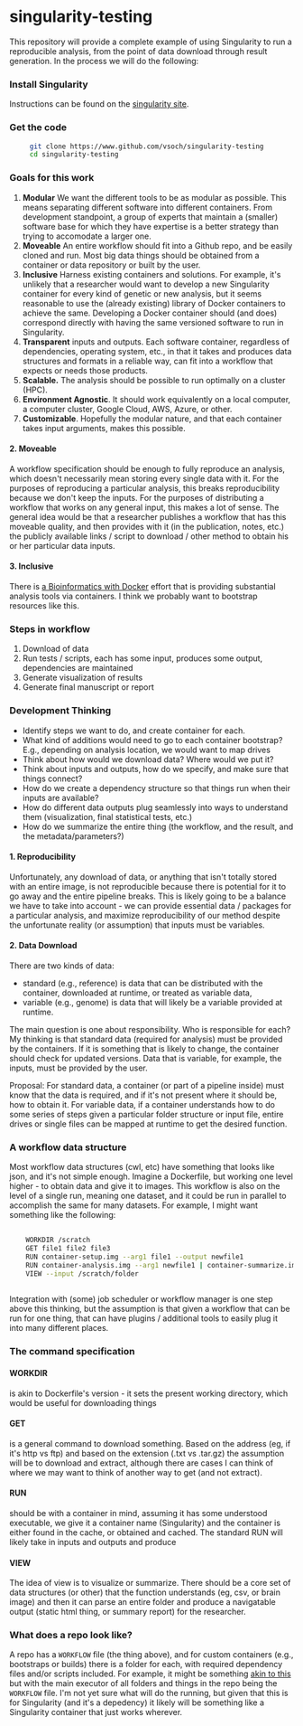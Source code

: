 # singularity-testing

This repository will provide a complete example of using Singularity to run a reproducible analysis, from the point of data download through result generation. In the process we will do the following:


### Install Singularity

Instructions can be found on the [singularity site](https://singularityware.github.io).

### Get the code

```bash
     git clone https://www.github.com/vsoch/singularity-testing
     cd singularity-testing
```

### Goals for this work

1. **Modular** We want the different tools to be as modular as possible. This means separating different software into different containers. From development standpoint, a group of experts that maintain a (smaller) software base for which they have expertise is a better strategy than trying to accomodate a larger one.
2. **Moveable** An entire workflow should fit into a Github repo, and be easily cloned and run. Most big data things should be obtained from a container or data repository or built by the user. 
3. **Inclusive** Harness existing containers and solutions. For example, it's unlikely that a researcher would want to develop a new Singularity container for every kind of genetic or new analysis, but it seems reasonable to use the (already existing) library of Docker containers to achieve the same. Developing a Docker container should (and does) correspond directly with having the same versioned software to run in Singularity.
4. **Transparent** inputs and outputs. Each software container, regardless of dependencies, operating system, etc., in that it takes and produces data structures and formats in a reliable way, can fit into a workflow that expects or needs those products.
5. **Scalable.** The analysis should be possible to run optimally on a cluster (HPC).
6. **Environment Agnostic**. It should work equivalently on a local computer, a computer cluster, Google Cloud, AWS, Azure, or other.
7. **Customizable**. Hopefully the modular nature, and that each container takes input arguments, makes this possible.


#### 2. Moveable
A workflow specification should be enough to fully reproduce an analysis, which doesn't necessarily mean storing every single data with it. For the purposes of reproducing a particular analysis, this breaks reproducibility because we don't keep the inputs. For the purposes of distributing a workflow that works on any general input, this makes a lot of sense. The general idea would be that a researcher publishes a workflow that has this moveable quality, and then provides with it (in the publication, notes, etc.) the publicly available links / script to download / other method to obtain his or her particular data inputs.


#### 3. Inclusive
There is [a Bioinformatics with Docker](https://github.com/BioContainers/containers) effort that is providing substantial analysis tools via containers. I think we probably want to bootstrap resources like this.


### Steps in workflow
1. Download of data
2. Run tests / scripts, each has some input, produces some output, dependencies are maintained
3. Generate visualization of results
4. Generate final manuscript or report


### Development Thinking
- Identify steps we want to do, and create container for each. 
- What kind of additions would need to go to each container bootstrap? E.g., depending on analysis location, we would want to map drives
- Think about how would we download data? Where would we put it?
- Think about inputs and outputs, how do we specify, and make sure that things connect?
- How do we create a dependency structure so that things run when their inputs are available?
- How do different data outputs plug seamlessly into ways to understand them (visualization, final statistical tests, etc.)
- How do we summarize the entire thing (the workflow, and the result, and the metadata/parameters?)


#### 1. Reproducibility
Unfortunately, any download of data, or anything that isn't totally stored with an entire image, is not reproducible because there is potential for it to go away and the entire pipeline breaks. This is likely going to be a balance we have to take into account - we can provide essential data / packages for a particular analysis, and maximize reproducibility of our method despite the unfortunate reality (or assumption) that inputs must be variables.


#### 2. Data Download
There are two kinds of data:

 - standard (e.g., reference) is data that can be distributed with the container, downloaded at runtime, or treated as variable data,
 - variable (e.g., genome) is data that will likely be a variable provided at runtime.

The main question is one about responsibility. Who is responsible for each? My thinking is that standard data (required for analysis) must be provided by the containers. If it is something that is likely to change, the container should check for updated versions. Data that is variable, for example, the inputs, must be provided by the user.

Proposal: For standard data, a container (or part of a pipeline inside) must know that the data is required, and if it's not present where it should be, how to obtain it. For variable data, if a container understands how to do some series of steps given a particular folder structure or input file, entire drives or single files can be mapped at runtime to get the desired function.

### A workflow data structure 
Most workflow data structures (cwl, etc) have something that looks like json, and it's not simple enough. Imagine a Dockerfile, but working one level higher - to obtain data and give it to images. This workflow is also on the level of a single run, meaning one dataset, and it could be run in parallel to accomplish the same for many datasets. For example, I might want something like the following:

```bash
      
    WORKDIR /scratch
    GET file1 file2 file3
    RUN container-setup.img --arg1 file1 --output newfile1
    RUN container-analysis.img --arg1 newfile1 | container-summarize.img --output /scratch/folder
    VIEW --input /scratch/folder
   
```

Integration with (some) job scheduler or workflow manager is one step above this thinking, but the assumption is that given a workflow that can be run for one thing, that can have plugins / additional tools to easily plug it into many different places.

### The command specification

#### WORKDIR 
is akin to Dockerfile's version - it sets the present working directory, which would be useful for downloading things

#### GET
is a general command to download something. Based on the address (eg, if it's http vs ftp) and based on the extension (.txt vs .tar.gz) the assumption will be to download and extract, although there are cases I can think of where we may want to think of another way to get (and not extract).

#### RUN
should be with a container in mind, assuming it has some understood executable, we give it a container name (Singularity) and the container is either found in the cache, or obtained and cached. The standard RUN will likely take in inputs and outputs and produce 

#### VIEW
The idea of view is to visualize or summarize. There should be a core set of data structures (or other) that the function understands (eg, csv, or brain image) and then it can parse an entire folder and produce a navigatable output (static html thing, or summary report) for the researcher.

### What does a repo look like?
A repo has a `WORKFLOW` file (the thing above), and for custom containers (e.g., bootstraps or builds) there is a folder for each, with required dependency files and/or scripts included. For example, it might be something [akin to this](https://github.com/BioContainers/containers) but with the main executor of all folders and things in the repo being the `WORKFLOW` file. I'm not yet sure what will do the running, but given that this is for Singularity (and it's a depedency) it likely will be something like a Singularity container that just works wherever.
